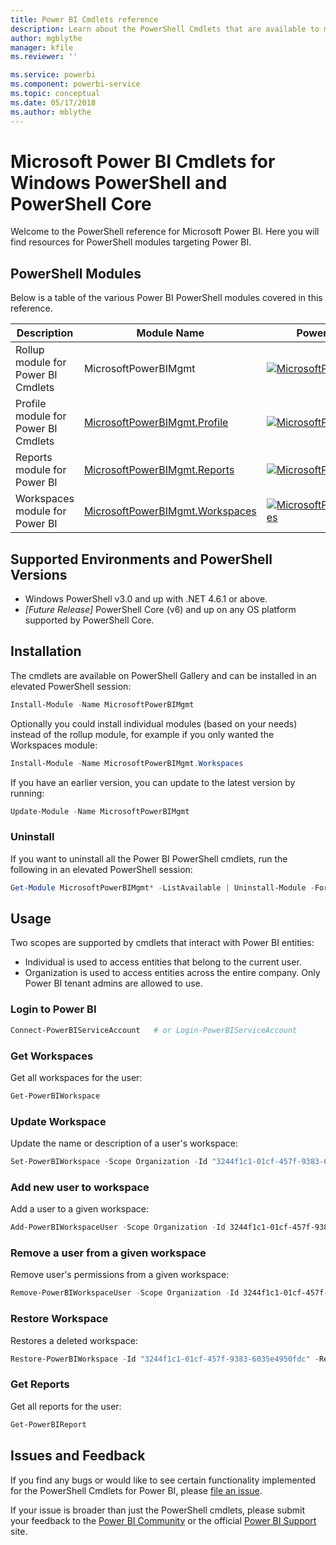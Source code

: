 ```yaml
---
title: Power BI Cmdlets reference
description: Learn about the PowerShell Cmdlets that are available to manage your Power BI tenant.
author: mgblythe
manager: kfile
ms.reviewer: ''

ms.service: powerbi
ms.component: powerbi-service
ms.topic: conceptual
ms.date: 05/17/2018
ms.author: mblythe
---
```


# Microsoft Power BI Cmdlets for Windows PowerShell and PowerShell Core

Welcome to the PowerShell reference for Microsoft Power BI. Here you will find resources for PowerShell modules targeting Power BI.

## PowerShell Modules

Below is a table of the various Power BI PowerShell modules covered in this reference.

| Description | Module Name | PowerShell Gallery link |
| ----------- | ----------- | ----------------------- |
| Rollup module for Power BI Cmdlets | MicrosoftPowerBIMgmt | [![MicrosoftPowerBIMgmt](https://img.shields.io/powershellgallery/v/MicrosoftPowerBIMgmt.svg?style=flat-square&label=MicrosoftPowerBIMgmt)](https://www.powershellgallery.com/packages/MicrosoftPowerBIMgmt/) |
| Profile module for Power BI Cmdlets | [MicrosoftPowerBIMgmt.Profile](../powerbi-ps-1.0.193/MicrosoftPowerBIMgmt.Profile/MicrosoftPowerBIMgmt.Profile.md) | [![MicrosoftPowerBIMgmt.Profile](https://img.shields.io/powershellgallery/v/MicrosoftPowerBIMgmt.Profile.svg?style=flat-square&label=MicrosoftPowerBIMgmt.Profile)](https://www.powershellgallery.com/packages/MicrosoftPowerBIMgmt.Profile/) |
| Reports module for Power BI | [MicrosoftPowerBIMgmt.Reports](../powerbi-ps-1.0.193/MicrosoftPowerBIMgmt.Reports/MicrosoftPowerBIMgmt.Reports.md) | [![MicrosoftPowerBIMgmt.Reports](https://img.shields.io/powershellgallery/v/MicrosoftPowerBIMgmt.Reports.svg?style=flat-square&label=MicrosoftPowerBIMgmt.Reports)](https://www.powershellgallery.com/packages/MicrosoftPowerBIMgmt.Reports/) |
| Workspaces module for Power BI | [MicrosoftPowerBIMgmt.Workspaces](../powerbi-ps-1.0.193/MicrosoftPowerBIMgmt.Workspaces/MicrosoftPowerBIMgmt.Workspaces.md) | [![MicrosoftPowerBIMgmt.Workspaces](https://img.shields.io/powershellgallery/v/MicrosoftPowerBIMgmt.Workspaces.svg?style=flat-square&label=MicrosoftPowerBIMgmt.Workspaces)](https://www.powershellgallery.com/packages/MicrosoftPowerBIMgmt.Workspaces/) |

## Supported Environments and PowerShell Versions

* Windows PowerShell v3.0 and up with .NET 4.6.1 or above.
* _[Future Release]_ PowerShell Core (v6) and up on any OS platform supported by PowerShell Core.

## Installation

The cmdlets are available on PowerShell Gallery and can be installed in an elevated PowerShell session:

```powershell
Install-Module -Name MicrosoftPowerBIMgmt
```

Optionally you could install individual modules (based on your needs) instead of the rollup module, for example if you only wanted the Workspaces module:

```powershell
Install-Module -Name MicrosoftPowerBIMgmt.Workspaces
```

If you have an earlier version, you can update to the latest version by running:

```powershell
Update-Module -Name MicrosoftPowerBIMgmt
```

### Uninstall

If you want to uninstall all the Power BI PowerShell cmdlets, run the following in an elevated PowerShell session:

```powershell
Get-Module MicrosoftPowerBIMgmt* -ListAvailable | Uninstall-Module -Force
```

## Usage

Two scopes are supported by cmdlets that interact with Power BI entities:
- Individual is used to access entities that belong to the current user.
- Organization is used to access entities across the entire company. Only Power BI tenant admins are allowed to use.

### Login to Power BI

```powershell
Connect-PowerBIServiceAccount   # or Login-PowerBIServiceAccount
```

### Get Workspaces

Get all workspaces for the user:

```powershell
Get-PowerBIWorkspace
```

### Update Workspace

Update the name or description of a user's workspace:

```powershell
Set-PowerBIWorkspace -Scope Organization -Id "3244f1c1-01cf-457f-9383-6035e4950fdc" -Name "Test Name" -Description "Test Description"
```

### Add new user to workspace

Add a user to a given workspace:

```powershell
Add-PowerBIWorkspaceUser -Scope Organization -Id 3244f1c1-01cf-457f-9383-6035e4950fdc -UserEmailAddress john@contoso.com -AccessRight Admin
```

### Remove a user from a given workspace

Remove user's permissions from a given workspace:

```powershell
Remove-PowerBIWorkspaceUser -Scope Organization -Id 3244f1c1-01cf-457f-9383-6035e4950fdc -UserEmailAddress john@contoso.com
```

### Restore Workspace

Restores a deleted workspace:

```powershell
Restore-PowerBIWorkspace -Id "3244f1c1-01cf-457f-9383-6035e4950fdc" -RestoredName "TestWorkspace" -AdminEmailAddress "john@contoso.com"
```

### Get Reports

Get all reports for the user:

```powershell
Get-PowerBIReport
```

## Issues and Feedback

If you find any bugs or would like to see certain functionality implemented for the PowerShell Cmdlets for Power BI, please [file an issue](https://github.com/Microsoft/powerbi-powershell/issues).

If your issue is broader than just the PowerShell cmdlets, please submit your feedback to the [Power BI Community](http://community.powerbi.com/) or the official [Power BI Support](https://powerbi.microsoft.com/en-us/support/) site.